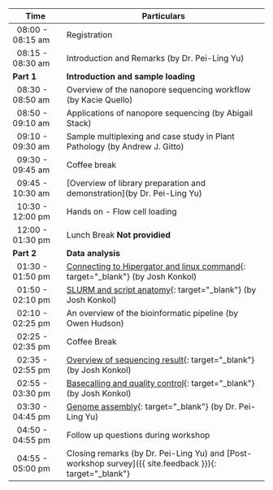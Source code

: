 <div class="row">
<div class="col-md-6" markdown="1">

| Time | Particulars |
| ------ | -------------------------------------- |
| &nbsp;&nbsp;08:00 - 08:15 am | Registration
| &nbsp;&nbsp;08:15 - 08:30 am | Introduction and Remarks (by Dr. Pei-Ling Yu) |
| **Part 1** | **Introduction and sample loading** |
| &nbsp;&nbsp;08:30 - 08:50 am | Overview of the nanopore sequencing workflow (by Kacie Quello) | 
| &nbsp;&nbsp;08:50 - 09:10 am | Applications of nanopore sequencing (by Abigail Stack) |
| &nbsp;&nbsp;09:10 - 09:30 am | Sample multiplexing and case study in Plant Pathology (by Andrew J. Gitto) |
| &nbsp;&nbsp;09:30 - 09:45 am | Coffee break |
| &nbsp;&nbsp;09:45 - 10:30 am | [Overview of library preparation and demonstration](by Dr. Pei-Ling Yu) |
| &nbsp;&nbsp;10:30 - 12:00 pm | Hands on - Flow cell loading |
| &nbsp;&nbsp;12:00 - 01:30 pm | Lunch Break **Not providied** |
| **Part 2** | **Data analysis** |
| &nbsp;&nbsp;01:30 - 01:50 pm | [Connecting to Hipergator and linux command](01-hpg){: target="_blank"} (by Josh Konkol) |
| &nbsp;&nbsp;01:50 - 02:10 pm | [SLURM and script anatomy](02-slurm){: target="_blank"} (by Josh Konkol) |
| &nbsp;&nbsp;02:10 - 02:25 pm | An overview of the bioinformatic pipeline (by Owen Hudson) |
| &nbsp;&nbsp;02:25 - 02:35 pm | Coffee Break |
| &nbsp;&nbsp;02:35 - 02:55 pm | [Overview of sequencing result](03-fast5){: target="_blank"} (by Josh Konkol) |
| &nbsp;&nbsp;02:55 - 03:30 pm | [Basecalling and quality control](04-basecalling){: target="_blank"} (by Josh Konkol) |
| &nbsp;&nbsp;03:30 - 04:45 pm | [Genome assembly](05-assembly){: target="_blank"} (by Dr. Pei-Ling Yu) | 
| &nbsp;&nbsp;04:50 - 04:55 pm | Follow up questions during workshop 
| &nbsp;&nbsp;04:55 - 05:00 pm | Closing remarks (by Dr. Pei-Ling Yu) and [Post-workshop survey]({{ site.feedback }}){: target="_blank"} |

</div>
</div>
